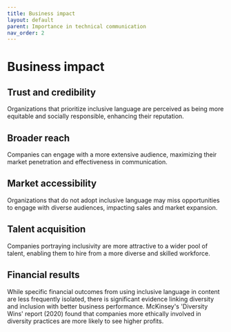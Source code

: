 ```yaml
---
title: Business impact
layout: default
parent: Importance in technical communication
nav_order: 2
---
```

# Business impact

## Trust and credibility

Organizations that prioritize inclusive language are perceived as being more equitable and socially responsible, enhancing their reputation.

## Broader reach

Companies can engage with a more extensive audience, maximizing their market penetration and effectiveness in communication.

## Market accessibility

Organizations that do not adopt inclusive language may miss opportunities to engage with diverse audiences, impacting sales and market expansion.

## Talent acquisition

Companies portraying inclusivity are more attractive to a wider pool of talent, enabling them to hire from a more diverse and skilled workforce.

## Financial results

While specific financial outcomes from using inclusive language in content are less frequently isolated, there is significant evidence linking diversity and inclusion with better business performance. McKinsey's 'Diversity Wins' report (2020) found that companies more ethically involved in diversity practices are more likely to see higher profits.

